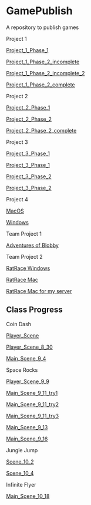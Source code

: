 # GamePublish
A repository to publish games

Project 1

[Project_1_Phase_1](coin-dash-2-phase-1)

[Project_1_Phase_2_incomplete](hockey_dash_9_25)

[Project_1_Phase_2_incomplete_2](hockey_dash_9_25_2)

[Project_1_Phase_2_complete](project1_phase2_10_28)


Project 2

[Project_2_Phase_1](project2_phase1_10_14)

[Project_2_Phase_2](project2_phase2_10_24)

[Project_2_Phase_2_complete](project2_phase2_11_1)

Project 3

[Project_3_Phase_1](mini-golf-project3-phase-1)

[Project_3_Phase_1](mini_golf_11_9)

[Project_3_Phase_2](myminigolf_11_15_2)

[Project_3_Phase_2](mini_golf_12_5)

Project 4

[MacOS](project4_macOS)

[Windows](Scramble_Windows)

Team Project 1

[Adventures of Blobby](Adventures_of_Blobby)

Team Project 2

[RatRace Windows](ratRace_Windows)

[RatRace Mac](ratRace_mac_fin.dmg)

[RatRace Mac for my server](ratrace_mine.dmg)



<h2>Class Progress</h2>

Coin Dash

[Player_Scene](player_scene)

[Player_Scene_8_30](player_scene_8_30)

[Main_Scene_9_4](main_scene_9_4)


Space Rocks

[Player_Scene_9_9](player_scene_9_9)

[Main_Scene_9_11_try1](sr_main_9_11)

[Main_Scene_9_11_try2](sr_main_9_11_try2)

[Main_Scene_9_11_try3](sr_main_9_11_try3)

[Main_Scene_9_13](main_scene_9_13)

[Main_Scene_9_16](main_scene_9_16)

Jungle Jump

[Scene_10_2](scene_10_2)

[Scene_10_4](scene_10_4)


Infinite Flyer

[Main_Scene_10_18](scene_10_18_2)


